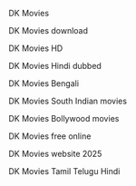 DK Movies

DK Movies download

DK Movies HD

DK Movies Hindi dubbed

DK Movies Bengali

DK Movies South Indian movies

DK Movies Bollywood movies

DK Movies free online

DK Movies website 2025

DK Movies Tamil Telugu Hindi
